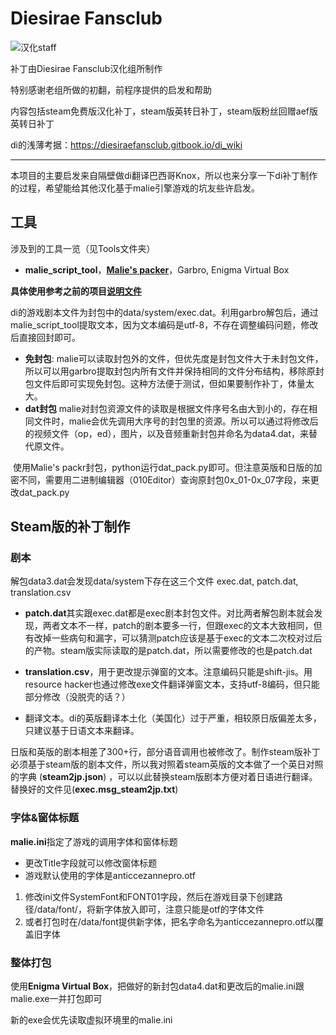 # Diesirae Fansclub

![汉化staff](https://github.com/Akaruzi/dies_aitrans/assets/119655555/8cb6c93f-4d68-490e-aca5-9a6178ac72f3)

补丁由Diesirae Fansclub汉化组所制作

特别感谢老组所做的初翻，前程序提供的启发和帮助

内容包括steam免费版汉化补丁，steam版英转日补丁，steam版粉丝回赠aef版英转日补丁

di的浅薄考据：https://diesiraefansclub.gitbook.io/di_wiki

---

本项目的主要启发来自隔壁做di翻译巴西哥Knox，所以也来分享一下di补丁制作的过程，希望能给其他汉化基于malie引擎游戏的坑友些许启发。

## 工具
涉及到的工具一览（见Tools文件夹）

- **malie_script_tool**，**[Malie's packer](https://github.com/satan53x/SExtractor/tree/main/tools/Malie)**，Garbro, Enigma Virtual Box

**具体使用参考之前的项目[说明文件](./前言.md)**

di的游戏剧本文件为封包中的data/system/exec.dat。利用garbro解包后，通过malie_script_tool提取文本，因为文本编码是utf-8，不存在调整编码问题，修改后直接回封即可。

- **免封包**:
malie可以读取封包外的文件，但优先度是封包文件大于未封包文件，所以可以用garbro提取封包内所有文件并保持相同的文件分布结构，移除原封包文件后即可实现免封包。这种方法便于测试，但如果要制作补丁，体量太大。
- **dat封包**
  malie对封包资源文件的读取是根据文件序号名由大到小的，存在相同文件时，malie会优先调用大序号的封包里的资源。所以可以通过将修改后的视频文件（op，ed），图片，以及音频重新封包并命名为data4.dat，来替代原文件。

​	使用Malie's packr封包，python运行dat_pack.py即可。但注意英版和日版的加密不同，需要用二进制编辑器（010Editor）查询原封包0x_01-0x_07字段，来更改dat_pack.py

## Steam版的补丁制作

### 剧本

解包data3.dat会发现data/system下存在这三个文件 exec.dat, patch.dat, translation.csv

- **patch.dat**其实跟exec.dat都是exec剧本封包文件。对比两者解包剧本就会发现，两者文本不一样，patch的剧本要多一行，但跟exec的文本大致相同，但有改掉一些病句和漏字，可以猜测patch应该是基于exec的文本二次校对过后的产物。steam版实际读取的是patch.dat，所以需要修改的也是patch.dat

- **translation.csv**，用于更改提示弹窗的文本。注意编码只能是shift-jis。用resource hacker也通过修改exe文件翻译弹窗文本，支持utf-8编码，但只能部分修改（没脱壳的话？）

- 翻译文本。di的英版翻译本土化（美国化）过于严重，相较原日版偏差太多，只建议基于日语文本来翻译。

日版和英版的剧本相差了300+行，部分语音调用也被修改了。制作steam版补丁必须基于steam版的剧本文件，所以我对照着steam英版的文本做了一个英日对照的字典 (**steam2jp.json**) ，可以以此替换steam版剧本方便对着日语进行翻译。替换好的文件见(**exec.msg_steam2jp.txt**)

### 字体&窗体标题

**malie.ini**指定了游戏的调用字体和窗体标题

- 更改Title字段就可以修改窗体标题
- 游戏默认使用的字体是anticcezannepro.otf
1. 修改ini文件SystemFont和FONT01字段，然后在游戏目录下创建路径/data/font/，将新字体放入即可，注意只能是otf的字体文件
2. 或者打包时在/data/font提供新字体，把名字命名为anticcezannepro.otf以覆盖旧字体

### 整体打包

使用**Enigma Virtual Box**，把做好的新封包data4.dat和更改后的malie.ini跟malie.exe一并打包即可

新的exe会优先读取虚拟环境里的malie.ini

